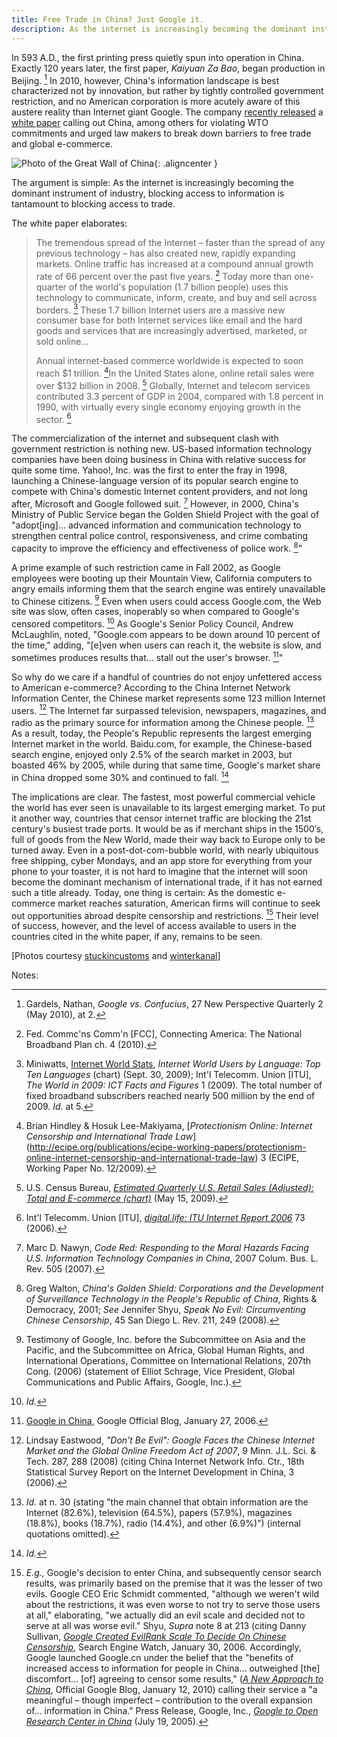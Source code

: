 ```yaml
---
title: Free Trade in China? Just Google it.
description: As the internet is increasingly becoming the dominant instrument of commerce, blocking access to information is tantamount to blocking access to trade, as Google argues in their recently released white paper calling out China, among others for violating WTO commitments.
---
```


In 593 A.D., the first printing press quietly spun into operation in China. Exactly 120 years later, the first paper, *Kaiyuan Za Bao*, began production in Beijing. [^1] In 2010, however, China's information landscape is best characterized not by innovation, but rather by tightly controlled government restriction, and no American corporation is more acutely aware of this austere reality than Internet giant Google. The company [recently released](http://googlepublicpolicy.blogspot.com/2010/11/promoting-free-trade-for-internet.html) a [white paper](http://www.google.com/googleblogs/pdfs/trade_free_flow_of_information.pdf) calling out China, among others for violating WTO commitments and urged law makers to break down barriers to free trade and global e-commerce.

![Photo of the Great Wall of China](http://ben.balter.com/wp-content/uploads/2010/11/1194563275_664d6b15e2_b.jpg "Great Wall of China"){: .aligncenter }

The argument is simple: As the internet is increasingly becoming the dominant instrument of industry, blocking access to information is tantamount to blocking access to trade.

The white paper elaborates:

> The tremendous spread of the Internet – faster than the spread of any previous technology – has also created new, rapidly expanding markets. Online traffic has increased at a compound annual growth rate of 66 percent over the past five years. [^2] Today more than one-quarter of the world's population (1.7 billion people) uses this technology to communicate, inform, create, and buy and sell across borders. [^3] These 1.7 billion Internet users are a massive new consumer base for both Internet services like email and the hard goods and services that are increasingly advertised, marketed, or sold online…
>
> Annual internet-based commerce worldwide is expected to soon reach $1 trillion. [^4]In the United States alone, online retail sales were over $132 billion in 2008. [^5] Globally, Internet and telecom services contributed 3.3 percent of GDP in 2004, compared with 1.8 percent in 1990, with virtually every single economy enjoying growth in the sector. [^6]

The commercialization of the internet and subsequent clash with government restriction is nothing new. US-based information technology companies have been doing business in China with relative success for quite some time. Yahoo!, Inc. was the first to enter the fray in 1998, launching a Chinese-language version of its popular search engine to compete with China's domestic Internet content providers, and not long after, Microsoft and Google followed suit. [^7] However, in 2000, China's Ministry of Public Service began the Golden Shield Project with the goal of "adopt\[ing]… advanced information and communication technology to strengthen central police control, responsiveness, and crime combating capacity to improve the efficiency and effectiveness of police work. [^8]"

A prime example of such restriction came in Fall 2002, as Google employees were booting up their Mountain View, California computers to angry emails informing them that the search engine was entirely unavailable to Chinese citizens. [^9] Even when users could access Google.com, the Web site was slow, often cases, inoperably so when compared to Google's censored competitors. [^10] As Google's Senior Policy Council, Andrew McLaughlin, noted, "Google.com appears to be down around 10 percent of the time," adding, "\[e]ven when users can reach it, the website is slow, and sometimes produces results that… stall out the user's browser. [^11]"

So why do we care if a handful of countries do not enjoy unfettered access to American e-commerce? According to the China Internet Network Information Center, the Chinese market represents some 123 million Internet users. [^12] The Internet far surpassed television, newspapers, magazines, and radio as the primary source for information among the Chinese people. [^13] As a result, today, the People's Republic represents the largest emerging Internet market in the world. Baidu.com, for example, the Chinese-based search engine, enjoyed only 2.5% of the search market in 2003, but boasted 46% by 2005, while during that same time, Google's market share in China dropped some 30% and continued to fall. [^14]

The implications are clear. The fastest, most powerful commercial vehicle the world has ever seen is unavailable to its largest emerging market. To put it another way, countries that censor internet traffic are blocking the 21st century's busiest trade ports. It would be as if merchant ships in the 1500′s, full of goods from the New World, made their way back to Europe only to be turned away. Even in a post-dot-com-bubble world, with nearly ubiquitous free shipping, cyber Mondays, and an app store for everything from your phone to your toaster, it is not hard to imagine that the internet will soon become the dominant mechanism of international trade, if it has not earned such a title already. Today, one thing is certain: As the domestic e-commerce market reaches saturation, American firms will continue to seek out opportunities abroad despite censorship and restrictions. [^15] Their level of success, however, and the level of access available to users in the countries cited in the white paper, if any, remains to be seen.

\[Photos courtesy [stuckincustoms](http://www.flickr.com/photos/stuckincustoms/1194563275/) and [winterkanal](http://www.flickr.com/photos/winterkanal/4273568581/)]

Notes:

[^1]: Gardels, Nathan, *Google vs. Confucius*, 27 New Perspective Quarterly 2 (May 2010), at 2.

[^2]: Fed. Commc'ns Comm'n \[FCC], Connecting America: The National Broadband Plan ch. 4 (2010).

[^3]: Miniwatts, [Internet World Stats](http://www.internetworldstats.com/stats7.htm), *Internet World Users by Language: Top Ten Languages* (chart) (Sept. 30, 2009); Int'l Telecomm. Union \[ITU], *The World in 2009: ICT Facts and Figures* 1 (2009). The total number of fixed broadband subscribers reached nearly 500 million by the end of 2009. *Id.* at 5.

[^4]: Brian Hindley & Hosuk Lee-Makiyama, \[*Protectionism Online: Internet Censorship and International Trade Law*](<http://ecipe.org/publications/ecipe-working-papers/protectionism-online-internet-censorship-and-international-trade-law>) 3 (ECIPE, Working Paper No. 12/2009).

[^5]: U.S. Census Bureau, *[Estimated Quarterly U.S. Retail Sales (Adjusted): Total and E-commerce (chart)](http://www.census.gov/mrts/www/data/html/09Q1table3.html)* (May 15, 2009).

[^6]: Int'l Telecomm. Union \[ITU], [*digital.life: ITU Internet Report 2006*](http://www.itu.int/osg/spu/publications/digitalife/docs/digital-life-web.pdf) 73 (2006).

[^7]: Marc D. Nawyn, *Code Red: Responding to the Moral Hazards Facing U.S. Information Technology Companies in China*, 2007 Colum. Bus. L. Rev. 505 (2007).

[^8]: Greg Walton, *China's Golden Shield: Corporations and the Development of Surveillance Technology in the People's Republic of China*, Rights & Democracy, 2001; *See* Jennifer Shyu, *Speak No Evil: Circumventing Chinese Censorship*, 45 San Diego L. Rev. 211, 249 (2008).

[^9]: Testimony of Google, Inc. before the Subcommittee on Asia and the Pacific, and the Subcommittee on Africa, Global Human Rights, and International Operations, Committee on International Relations, 207th Cong. (2006) (statement of Elliot Schrage, Vice President, Global Communications and Public Affairs, Google, Inc.).

[^10]: *Id.*

[^11]: [Google in China](http://googleblog.blogspot.com/2006/01/google-in-china.html), Google Official Blog, January 27, 2006.

[^12]: Lindsay Eastwood, *"Don't Be Evil": Google Faces the Chinese Internet Market and the Global Online Freedom Act of 2007*, 9 Minn. J.L. Sci. & Tech. 287, 288 (2008) (citing China Internet Network Info. Ctr., 18th Statistical Survey Report on the Internet Development in China, 3 (2006).

[^13]: *Id.* at n. 30 (stating "the main channel that obtain information are the Internet (82.6%), television (64.5%), papers (57.9%), magazines (18.8%), books (18.7%), radio (14.4%), and other (6.9%)") (internal quotations omitted).

[^14]: *Id.*

[^15]: *E.g.,* Google's decision to enter China, and subsequently censor search results, was primarily based on the premise that it was the lesser of two evils. Google CEO Eric Schmidt commented, "although we weren't wild about the restrictions, it was even worse to not try to serve those users at all," elaborating, "we actually did an evil scale and decided not to serve at all was worse evil." Shyu, *Supra* note 8 at 213 (citing Danny Sullivan, *[Google Created EvilRank Scale To Decide On Chinese Censorship](https://searchenginewatch.com/sew/news/2059734/google-created-evilrank-scale-to-decide-on-chinese-censorship)*, Search Engine Watch, January 30, 2006. Accordingly, Google launched Google.cn under the belief that the "benefits of increased access to information for people in China… outweighed \[the] discomfort… \[of] agreeing to censor some results," ([*A New Approach to China*](http://Googleblog.blogspot.com/2010/01/new-approach-to-china.html), Official Google Blog, January 12, 2010) calling their service a "a meaningful – though imperfect – contribution to the overall expansion of… information in China." Press Release, Google, Inc., [*Google to Open Research Center in China*](http://www.Google.com/press/pressrel/rd_china.html) (July 19, 2005).
